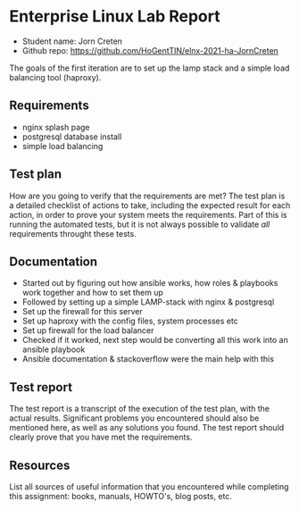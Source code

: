 # Enterprise Linux Lab Report

- Student name: Jorn Creten
- Github repo: <https://github.com/HoGentTIN/elnx-2021-ha-JornCreten>

The goals of the first iteration are to set up the lamp stack and a simple load balancing tool (haproxy).

## Requirements

- nginx splash page
- postgresql database install
- simple load balancing

## Test plan

How are you going to verify that the requirements are met? The test plan is a detailed checklist of actions to take, including the expected result for each action, in order to prove your system meets the requirements. Part of this is running the automated tests, but it is not always possible to validate *all* requirements throught these tests.

## Documentation

- Started out by figuring out how ansible works, how roles & playbooks work together and how to set them up
- Followed by setting up a simple LAMP-stack with nginx & postgresql
- Set up the firewall for this server
- Set up haproxy with the config files, system processes etc
- Set up firewall for the load balancer
- Checked if it worked, next step would be converting all this work into an ansible playbook
- Ansible documentation & stackoverflow were the main help with this 

## Test report

The test report is a transcript of the execution of the test plan, with the actual results. Significant problems you encountered should also be mentioned here, as well as any solutions you found. The test report should clearly prove that you have met the requirements.

## Resources

List all sources of useful information that you encountered while completing this assignment: books, manuals, HOWTO's, blog posts, etc.
